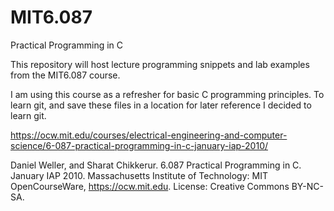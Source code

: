 # MIT6.087
Practical Programming in C

This repository will host lecture programming snippets and lab examples from the MIT6.087 course.

I am using this course as a refresher for basic C programming principles. To learn git, and save these files in a location for later reference I decided to learn git.

https://ocw.mit.edu/courses/electrical-engineering-and-computer-science/6-087-practical-programming-in-c-january-iap-2010/


Daniel Weller, and Sharat Chikkerur. 6.087 Practical Programming in C. January IAP 2010. Massachusetts Institute of Technology: MIT OpenCourseWare, https://ocw.mit.edu. License: Creative Commons BY-NC-SA.
